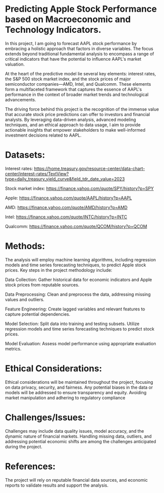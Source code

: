 # Predicting Apple Stock Performance based on Macroeconomic and Technology Indicators.

In this project, I am going to forecast AAPL stock performance by embracing a holistic approach that factors in diverse variables. The focus extends beyond traditional fundamental analysis to encompass a range of critical indicators that have the potential to influence AAPL's market valuation.

At the heart of the predictive model lie several key elements: interest rates, the S&P 500 stock market index, and the stock prices of major semiconductor companies—AMD, Intel, and Qualcomm. These elements form a multifaceted framework that captures the essence of AAPL's performance in the context of broader market trends and technological advancements.

The driving force behind this project is the recognition of the immense value that accurate stock price predictions can offer to investors and financial analysts. By leveraging data-driven analysis, advanced modeling techniques, and an ethical approach to data usage, I aim to provide actionable insights that empower stakeholders to make well-informed investment decisions related to AAPL.

# Datasets:

Interest rates: https://home.treasury.gov/resource-center/data-chart-center/interest-rates/TextView?type=daily_treasury_yield_curve&field_tdr_date_value=2023

Stock market index: https://finance.yahoo.com/quote/SPY/history?p=SPY 

Apple: https://finance.yahoo.com/quote/AAPL/history?p=AAPL

AMD: https://finance.yahoo.com/quote/AMD/history?p=AMD 

Intel: https://finance.yahoo.com/quote/INTC/history?p=INTC 

Qualcomm: https://finance.yahoo.com/quote/QCOM/history?p=QCOM

# Methods:

The analysis will employ machine learning algorithms, including regression models and time series forecasting techniques, to predict Apple stock prices. Key steps in the project methodology include:

Data Collection: Gather historical data for economic indicators and Apple stock prices from reputable sources.

Data Preprocessing: Clean and preprocess the data, addressing missing values and outliers.

Feature Engineering: Create lagged variables and relevant features to capture potential dependencies.

Model Selection: Split data into training and testing subsets. Utilize regression models and time series forecasting techniques to predict stock prices.

Model Evaluation: Assess model performance using appropriate evaluation metrics.

# Ethical Considerations:

Ethical considerations will be maintained throughout the project, focusing on data privacy, security, and fairness. Any potential biases in the data or models will be addressed to ensure transparency and equity. Avoiding market manipulation and adhering to regulatory compliance

# Challenges/Issues:

Challenges may include data quality issues, model accuracy, and the dynamic nature of financial markets. Handling missing data, outliers, and addressing potential economic shifts are among the challenges anticipated during the project.

# References:

The project will rely on reputable financial data sources, and economic reports to validate results and support the analysis.

